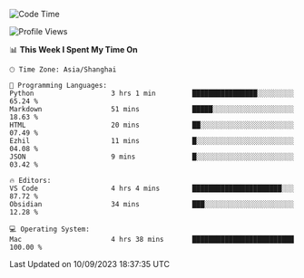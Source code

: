 <!--START_SECTION:waka-->
![Code Time](http://img.shields.io/badge/Code%20Time-158%20hrs%2012%20mins-blue)

![Profile Views](http://img.shields.io/badge/Profile%20Views-16-blue)

📊 **This Week I Spent My Time On** 

```text
🕑︎ Time Zone: Asia/Shanghai

💬 Programming Languages: 
Python                   3 hrs 1 min         ████████████████░░░░░░░░░   65.24 % 
Markdown                 51 mins             █████░░░░░░░░░░░░░░░░░░░░   18.63 % 
HTML                     20 mins             ██░░░░░░░░░░░░░░░░░░░░░░░   07.49 % 
Ezhil                    11 mins             █░░░░░░░░░░░░░░░░░░░░░░░░   04.08 % 
JSON                     9 mins              █░░░░░░░░░░░░░░░░░░░░░░░░   03.42 % 

🔥 Editors: 
VS Code                  4 hrs 4 mins        ██████████████████████░░░   87.72 % 
Obsidian                 34 mins             ███░░░░░░░░░░░░░░░░░░░░░░   12.28 % 

💻 Operating System: 
Mac                      4 hrs 38 mins       █████████████████████████   100.00 % 
```


 Last Updated on 10/09/2023 18:37:35 UTC
<!--END_SECTION:waka-->